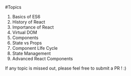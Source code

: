 #Topics

1. Basics of ES6
2. History of React
3. Importance of React
4. Virtual DOM 
5. Components
6. State vs Props
7. Component LIfe Cycle
8. State Management
9. Advanced React Components

If any topic is missed out, please feel free to submit a PR ! :)